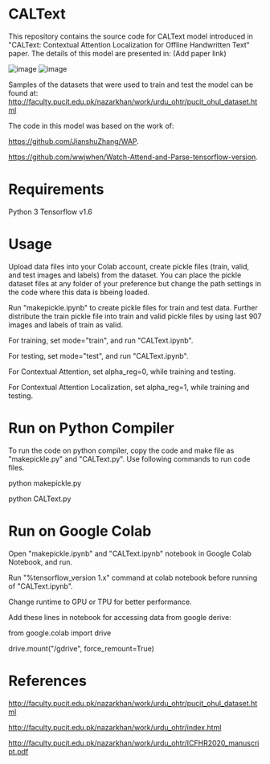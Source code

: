 # CALText
This repository contains the source code for CALText model introduced in "CALText: Contextual Attention Localization for Offline Handwritten Text" paper.
The details of this model are presented in:  (Add paper link)

![image](https://user-images.githubusercontent.com/46027794/139389185-14b0c864-b740-4063-b350-b30798a6a4ba.png) ![image](https://user-images.githubusercontent.com/46027794/139389407-7e8fb63e-6259-49fa-8cbc-7cfb2de6b969.png)







Samples of the datasets that were used to train and test the model can be found at: http://faculty.pucit.edu.pk/nazarkhan/work/urdu_ohtr/pucit_ohul_dataset.html


The code in this model was based on the work of:

https://github.com/JianshuZhang/WAP.

https://github.com/wwjwhen/Watch-Attend-and-Parse-tensorflow-version.

# Requirements

Python 3
Tensorflow v1.6


# Usage 

Upload data files into your Colab account, create pickle files (train, valid, and test images and labels) from the dataset. You can place the pickle dataset files at any folder of your preference but change the path settings in the code where this data is bbeing loaded.

Run "makepickle.ipynb" to create pickle files for train and test data. Further distribute the train pickle file into train and valid pickle files by using last 907 images and labels of train as valid.

For training, set mode="train", and run "CALText.ipynb".

For testing, set mode="test", and run "CALText.ipynb".

For Contextual Attention, set alpha_reg=0, while training and testing.

For Contextual Attention Localization, set alpha_reg=1, while training and testing.


# Run on Python Compiler

To run the code on python compiler, copy the code and make file as "makepickle.py" and "CALText.py". Use following commands to run code files.

python makepickle.py

python CALText.py



# Run on Google Colab

Open "makepickle.ipynb" and "CALText.ipynb" notebook in Google Colab Notebook, and run.

Run "%tensorflow_version 1.x" command at colab notebook before running of "CALText.ipynb". 

Change runtime to GPU or TPU for better performance.


Add these lines in notebook for accessing data from google derive: 

from google.colab import drive

drive.mount("/gdrive", force_remount=True)




# References

http://faculty.pucit.edu.pk/nazarkhan/work/urdu_ohtr/pucit_ohul_dataset.html

http://faculty.pucit.edu.pk/nazarkhan/work/urdu_ohtr/index.html

http://faculty.pucit.edu.pk/nazarkhan/work/urdu_ohtr/ICFHR2020_manuscript.pdf




